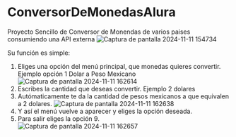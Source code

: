 # ConversorDeMonedasAlura
Proyecto Sencillo de Conversor de Monendas de varios paises consumiendo una API externa
![Captura de pantalla 2024-11-11 154734](https://github.com/user-attachments/assets/55c8a0ef-6bfe-44b0-b4ea-9b1234daf3f7)

Su función es simple:
1) Eliges una opción del menú principal, que monedas quieres convertir. Ejemplo opción 1 Dolar a Peso Mexicano
   ![Captura de pantalla 2024-11-11 162614](https://github.com/user-attachments/assets/c057ddbb-f9d9-427d-baef-607b38ecec5e)
2) Escribes la cantidad que deseas convertir. Ejemplo 2 dolares
4) Autómaticamente te da la cantidad de pesos mexicanos a que equivalen a 2 dolares.
   ![Captura de pantalla 2024-11-11 162638](https://github.com/user-attachments/assets/bb8a8b3c-1b44-4bb1-b292-80218e37e528)
6) Y así el menú vuelve a aparecer y eliges la opción deseada.
7) Para salir eliges la opción 9.   
![Captura de pantalla 2024-11-11 162657](https://github.com/user-attachments/assets/840caad3-8cb5-4634-8f00-4e414199781f)
